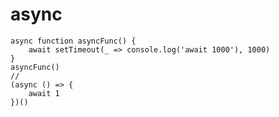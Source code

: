 # async

> 
    async function asyncFunc() {
        await setTimeout(_ => console.log('await 1000'), 1000)
    }
    asyncFunc()
    //
    (async () => {
        await 1
    })()
